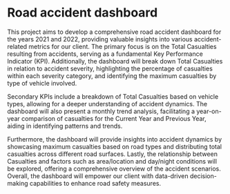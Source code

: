 # Road accident dashboard

This project aims to develop a comprehensive road accident dashboard for the years 2021 and 2022, providing valuable insights into various accident-related metrics for our client. The primary focus is on the Total Casualties resulting from accidents, serving as a fundamental Key Performance Indicator (KPI). Additionally, the dashboard will break down Total Casualties in relation to accident severity, highlighting the percentage of casualties within each severity category, and identifying the maximum casualties by type of vehicle involved.

Secondary KPIs include a breakdown of Total Casualties based on vehicle types, allowing for a deeper understanding of accident dynamics. The dashboard will also present a monthly trend analysis, facilitating a year-on-year comparison of casualties for the Current Year and Previous Year, aiding in identifying patterns and trends.

Furthermore, the dashboard will provide insights into accident dynamics by showcasing maximum casualties based on road types and distributing total casualties across different road surfaces. Lastly, the relationship between Casualties and factors such as area/location and day/night conditions will be explored, offering a comprehensive overview of the accident scenarios. Overall, the dashboard will empower our client with data-driven decision-making capabilities to enhance road safety measures.


